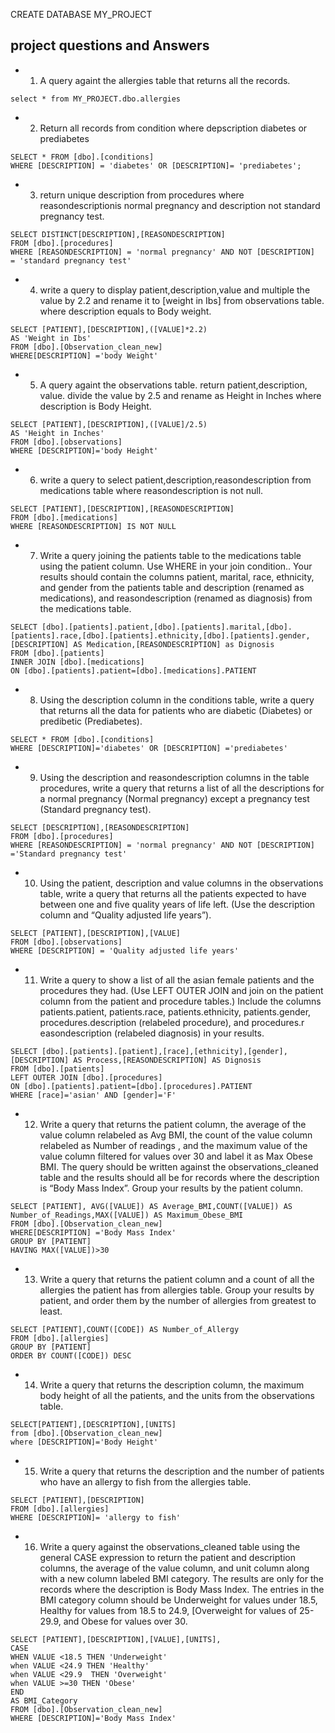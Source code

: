 CREATE DATABASE MY_PROJECT

## project questions and Answers

- 1. A query againt the allergies table that returns all the records.
```
select * from MY_PROJECT.dbo.allergies
```

- 2. Return all records from condition where depscription diabetes or prediabetes
```
SELECT * FROM [dbo].[conditions]
WHERE [DESCRIPTION] = 'diabetes' OR [DESCRIPTION]= 'prediabetes';
```
- 3. return unique description from procedures where reasondescriptionis normal 
pregnancy and description not standard pregnancy test.
```
SELECT DISTINCT[DESCRIPTION],[REASONDESCRIPTION]
FROM [dbo].[procedures]
WHERE [REASONDESCRIPTION] = 'normal pregnancy' AND NOT [DESCRIPTION]  = 'standard pregnancy test'
```
- 4. write a query to display patient,description,value and multiple the
value by 2.2 and rename it to [weight in Ibs] from observations table.
where description equals to Body weight.
```
SELECT [PATIENT],[DESCRIPTION],([VALUE]*2.2)
AS 'Weight in Ibs'
FROM [dbo].[Observation_clean_new]
WHERE[DESCRIPTION] ='body Weight'
```

 - 5. A query againt the observations table. return patient,description,
value. divide the value by 2.5 and rename as Height in Inches
where description is Body Height.
```
SELECT [PATIENT],[DESCRIPTION],([VALUE]/2.5)
AS 'Height in Inches'
FROM [dbo].[observations]
WHERE [DESCRIPTION]='body Height'
```
- 6. write a query to select patient,description,reasondescription
from medications table
where reasondescription is not null.
```
SELECT [PATIENT],[DESCRIPTION],[REASONDESCRIPTION]
FROM [dbo].[medications]
WHERE [REASONDESCRIPTION] IS NOT NULL
```

- 7. Write a query joining the patients table to the medications table using the patient column. 
Use WHERE in your join condition.. 
Your results should contain the columns patient, marital, race, ethnicity, 
and gender from the patients table and description (renamed as medications),
and reasondescription (renamed as diagnosis) from the medications table.
```
SELECT [dbo].[patients].patient,[dbo].[patients].marital,[dbo].[patients].race,[dbo].[patients].ethnicity,[dbo].[patients].gender,
[DESCRIPTION] AS Medication,[REASONDESCRIPTION] as Dignosis
FROM [dbo].[patients]
INNER JOIN [dbo].[medications]
ON [dbo].[patients].patient=[dbo].[medications].PATIENT
```
- 8. Using the description column in the conditions table, 
write a query that returns all the data for patients who are diabetic (Diabetes) or predibetic (Prediabetes).
```
SELECT * FROM [dbo].[conditions]
WHERE [DESCRIPTION]='diabetes' OR [DESCRIPTION] ='prediabetes'
```
- 9. Using the description and reasondescription columns in the table procedures,
write a query that returns a list of all the descriptions for 
a normal pregnancy (Normal pregnancy) except a pregnancy test (Standard pregnancy test).
```
SELECT [DESCRIPTION],[REASONDESCRIPTION]
FROM [dbo].[procedures]
WHERE [REASONDESCRIPTION] = 'normal pregnancy' AND NOT [DESCRIPTION] ='Standard pregnancy test'
```
- 10. Using the patient, description and value columns in the observations table,
 write a query that returns all the patients expected to have between one and five quality years of life left. 
(Use the description column and “Quality adjusted life years”).
```
SELECT [PATIENT],[DESCRIPTION],[VALUE]
FROM [dbo].[observations]
WHERE [DESCRIPTION] = 'Quality adjusted life years'
```
- 11. Write a query to show a list of all the asian female patients and the procedures they had.
(Use LEFT OUTER JOIN and join on the patient column from the patient and procedure tables.) 
Include the columns patients.patient, patients.race, patients.ethnicity, patients.gender,
 procedures.description (relabeled procedure), and procedures.r
easondescription (relabeled diagnosis) in your results.
```
SELECT [dbo].[patients].[patient],[race],[ethnicity],[gender],[DESCRIPTION] AS Process,[REASONDESCRIPTION] AS Dignosis
FROM [dbo].[patients] 
LEFT OUTER JOIN [dbo].[procedures]
ON [dbo].[patients].patient=[dbo].[procedures].PATIENT
WHERE [race]='asian' AND [gender]='F'
```
- 12. Write a query that returns the patient column, the average of the value column relabeled as Avg BMI,
the count of the value column relabeled as Number of readings ,
and the maximum value of the value column filtered for values over 30 and label it as Max Obese BMI.
The query should be written against the observations_cleaned table and the results should all be for
records where the description is “Body Mass Index”. Group your results by the patient column.
```
SELECT [PATIENT], AVG([VALUE]) AS Average_BMI,COUNT([VALUE]) AS Number_of_Readings,MAX([VALUE]) AS Maximum_Obese_BMI
FROM [dbo].[Observation_clean_new] 
WHERE[DESCRIPTION] ='Body Mass Index'
GROUP BY [PATIENT]
HAVING MAX([VALUE])>30
```                           

- 13. Write a query that returns the patient column and a count of all the allergies the patient has from allergies table. 
Group your results by patient, and order them by the number of allergies from greatest to least.
```
SELECT [PATIENT],COUNT([CODE]) AS Number_of_Allergy
FROM [dbo].[allergies]
GROUP BY [PATIENT]
ORDER BY COUNT([CODE]) DESC 
```
- 14. Write a query that returns the description column, the maximum body height of all the patients, 
and the units from the observations table.
```
SELECT[PATIENT],[DESCRIPTION],[UNITS]
from [dbo].[Observation_clean_new]
where [DESCRIPTION]='Body Height' 
```

- 15. Write a query that returns the description and the number of patients who have an 
allergy to fish from the allergies table.
```
SELECT [PATIENT],[DESCRIPTION]
FROM [dbo].[allergies]
WHERE [DESCRIPTION]= 'allergy to fish'
```
- 16. Write a query against the observations_cleaned table using the general CASE expression to return the patient and description columns, 
the average of the value column, and unit column along with a new column labeled BMI category. 
The results are only for the records where the description is Body Mass Index. The entries in
the BMI category column should be Underweight for values under 18.5, Healthy for values from 18.5 to 24.9, 
[Overweight for values of 25-29.9, and Obese for values over 30.
```
SELECT [PATIENT],[DESCRIPTION],[VALUE],[UNITS],
CASE 
WHEN VALUE <18.5 THEN 'Underweight'
when VALUE <24.9 THEN 'Healthy'
when VALUE <29.9  THEN 'Overweight'
when VALUE >=30 THEN 'Obese' 
END
AS BMI_Category
FROM [dbo].[Observation_clean_new]
WHERE [DESCRIPTION]='Body Mass Index'
```
